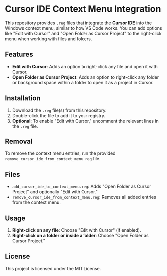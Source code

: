 # Cursor IDE Context Menu Integration

This repository provides `.reg` files that integrate the **Cursor IDE** into the Windows context menu, similar to how VS Code works. You can add options like "Edit with Cursor" and "Open Folder as Cursor Project" to the right-click menu when working with files and folders.

## Features

- **Edit with Cursor**: Adds an option to right-click any file and open it with Cursor.
- **Open Folder as Cursor Project**: Adds an option to right-click any folder or background space within a folder to open it as a project in Cursor.

## Installation

1. Download the `.reg` file(s) from this repository.
2. Double-click the file to add it to your registry.
3. **Optional**: To enable "Edit with Cursor," uncomment the relevant lines in the `.reg` file.

## Removal

To remove the context menu entries, run the provided `remove_cursor_ide_from_context_menu.reg` file.

## Files

- `add_cursor_ide_to_context_menu.reg`: Adds "Open Folder as Cursor Project" and optionally "Edit with Cursor."
- `remove_cursor_ide_from_context_menu.reg`: Removes all added entries from the context menu.

## Usage

1. **Right-click on any file**: Choose "Edit with Cursor" (if enabled).
2. **Right-click on a folder or inside a folder**: Choose "Open Folder as Cursor Project."

## License

This project is licensed under the MIT License.
